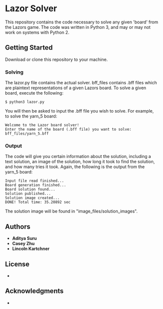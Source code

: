 # Lazor Solver

This repository contains the code necessary to solve any given 'board' from the Lazors game. The code was written in Python 3, and may or may not work on systems with Python 2.

## Getting Started

Download or clone this repository to your machine. 

### Solving

The lazor.py file contains the actual solver. bff_files contains .bff files which are plaintext representations of a given Lazors board. To solve a given board, execute the following: 

```
$ python3 lazor.py
```

You will then be asked to input the .bff file you wish to solve. For example, to solve the  yarn_5 board:

```
Welcome to the Lazor board solver!
Enter the name of the board (.bff file) you want to solve: bff_files/yarn_5.bff
```

### Output

The code will give you certain information about the solution, including a text solution, an image of the solution, how long it took to find the solution, and how many tries it took. Again, the following is the output from the yarn_5 board:

```
Input file read finished...
Board generation finished...
Board solution found...
Solution published...
Solution image created...
DONE! Total time: 35.20892 sec
```

The solution image will be found in "image_files/solution_images".


## Authors

* **Aditya Suru**
* **Casey Zhu**
* **Lincoln Kartchner**


## License

*

## Acknowledgments

* 

